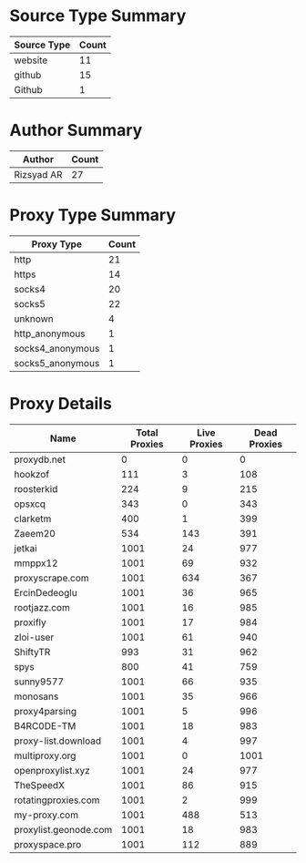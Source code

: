 # Source Type Summary

| Source Type | Count |
|-------------|-------|
| website | 11 |
| github | 15 |
| Github | 1 |


# Author Summary

| Author | Count |
|--------|-------|
| Rizsyad AR | 27 |


# Proxy Type Summary

| Proxy Type | Count |
|------------|-------|
| http | 21 |
| https | 14 |
| socks4 | 20 |
| socks5 | 22 |
| unknown | 4 |
| http_anonymous | 1 |
| socks4_anonymous | 1 |
| socks5_anonymous | 1 |


# Proxy Details

| Name | Total Proxies | Live Proxies | Dead Proxies |
|------|---------------|--------------|---------------|
| proxydb.net | 0 | 0 | 0 |
| hookzof | 111 | 3 | 108 |
| roosterkid | 224 | 9 | 215 |
| opsxcq | 343 | 0 | 343 |
| clarketm | 400 | 1 | 399 |
| Zaeem20 | 534 | 143 | 391 |
| jetkai | 1001 | 24 | 977 |
| mmppx12 | 1001 | 69 | 932 |
| proxyscrape.com | 1001 | 634 | 367 |
| ErcinDedeoglu | 1001 | 36 | 965 |
| rootjazz.com | 1001 | 16 | 985 |
| proxifly | 1001 | 17 | 984 |
| zloi-user | 1001 | 61 | 940 |
| ShiftyTR | 993 | 31 | 962 |
| spys | 800 | 41 | 759 |
| sunny9577 | 1001 | 66 | 935 |
| monosans | 1001 | 35 | 966 |
| proxy4parsing | 1001 | 5 | 996 |
| B4RC0DE-TM | 1001 | 18 | 983 |
| proxy-list.download | 1001 | 4 | 997 |
| multiproxy.org | 1001 | 0 | 1001 |
| openproxylist.xyz | 1001 | 24 | 977 |
| TheSpeedX | 1001 | 86 | 915 |
| rotatingproxies.com | 1001 | 2 | 999 |
| my-proxy.com | 1001 | 488 | 513 |
| proxylist.geonode.com | 1001 | 18 | 983 |
| proxyspace.pro | 1001 | 112 | 889 |

